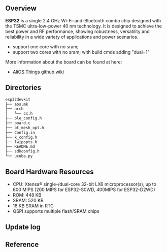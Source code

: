 ## Overview

**ESP32** is a single 2.4 GHz Wi-Fi-and-Bluetooth combo chip designed with the TSMC ultra-low-power 40 nm technology. It is designed to achieve the best power and RF performance, showing robustness, versatility and reliability in a wide variety of applications and power scenarios.

* support one core with no sram;
* support two cores with no sram; with build cmds adding "dual=1"

More information about the board can be found at here:

- [AliOS Things github wiki](https://github.com/alibaba/AliOS-Things/wiki)

## Directories

```sh
esp32devkit
├── aos.mk
├── arch
│   └── cc.h
├── ble_config.h
├── board.c
├── bt_mesh_opt.h
├── Config.in
├── k_config.h
├── lwipopts.h
├── README.md
├── sdkconfig.h
└── ucube.py
```

## Board Hardware Resources

* CPU: Xtensa® single-/dual-core 32-bit LX6 microprocessor(s), up to 600 MIPS (200 MIPS for ESP32-S0WD, 400MIPS for ESP32-D2WD)
* ROM: 448 KB
* SRAM: 520 KB
* 16 KB SRAM in RTC
* QSPI supports multiple flash/SRAM chips

## Update log

## Reference
